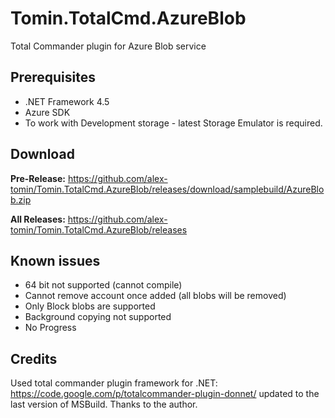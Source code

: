 Tomin.TotalCmd.AzureBlob
========================

Total Commander plugin for Azure Blob service

Prerequisites
---------------
- .NET Framework 4.5
- Azure SDK
- To work with Development storage - latest Storage Emulator is required.

Download
---------------
**Pre-Release:**
https://github.com/alex-tomin/Tomin.TotalCmd.AzureBlob/releases/download/samplebuild/AzureBlob.zip

**All Releases:**
https://github.com/alex-tomin/Tomin.TotalCmd.AzureBlob/releases

Known issues
---------------
- 64 bit not supported (cannot compile)
- Cannot remove account once added (all blobs will be removed)
- Only Block blobs are supported
- Background copying not supported
- No Progress

Credits
---------------
Used total commander plugin framework for .NET: https://code.google.com/p/totalcommander-plugin-donnet/
updated to the last version of MSBuild. Thanks to the author.
